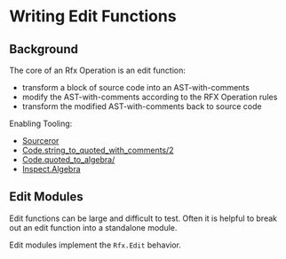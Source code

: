 # Writing Edit Functions

## Background

The core of an Rfx Operation is an edit function:
- transform a block of source code into an AST-with-comments
- modify the AST-with-comments according to the RFX Operation rules
- transform the modified AST-with-comments back to source code

Enabling Tooling:

- [Sourceror](https://hexdocs.pm/sourceror/Sourceror.html#content)
- [Code.string_to_quoted_with_comments/2](https://hexdocs.pm/elixir/master/Code.html#string_to_quoted_with_comments/2)
- [Code.quoted_to_algebra/](https://hexdocs.pm/elixir/master/Code.html#quoted_to_algebra/2)
- [Inspect.Algebra](https://hexdocs.pm/elixir/1.12/Inspect.Algebra.html)

## Edit Modules

Edit functions can be large and difficult to test.  Often it is helpful to
break out an edit function into a standalone module.

Edit modules implement the `Rfx.Edit` behavior.





